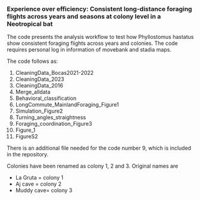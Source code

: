 
### Experience over efficiency: Consistent long-distance foraging flights across years and seasons at colony level in a Neotropical bat

The code presents the analysis workflow to test how Phyllostomus hastatus show consistent foraging flights across years and colonies. The code requires personal log in information of movebank and stadia maps.

The code follows as:

1. CleaningData_Bocas2021-2022
2. CleaningData_2023
3. CleaningData_2016
4. Merge_alldata
5. Behavioral_classification
6. LongCommute_MainlandForaging_Figure1
7. Simulation_Figure2
8. Turning_angles_straightness
9. Foraging_coordination_Figure3
10. Figure_1
11. FigureS2

There is an additional file needed for the code number 9, which is included in the repository.

Colonies have been renamed as colony 1, 2 and 3. Original names are
- La Gruta = colony 1
- Aj cave = colony 2
- Muddy cave= colony 3
